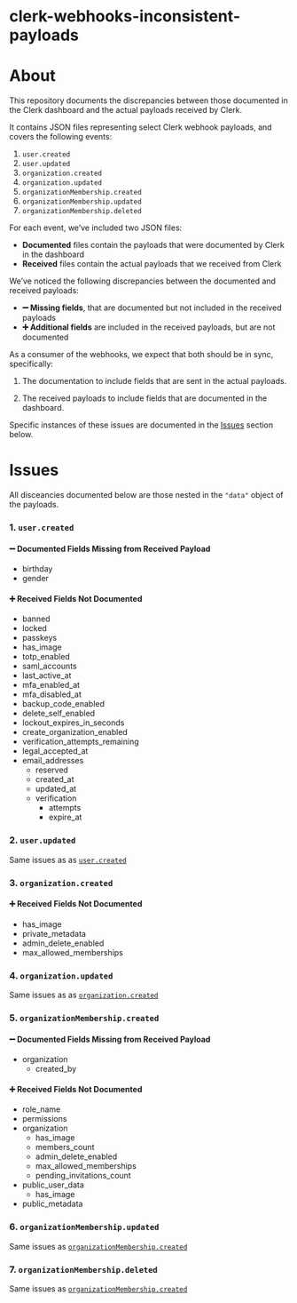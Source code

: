 # clerk-webhooks-inconsistent-payloads

# About

This repository documents the discrepancies between those documented in the Clerk dashboard and the actual payloads received by Clerk.

It contains JSON files representing select Clerk webhook payloads, and covers the following events:

1. `user.created`
2. `user.updated`
3. `organization.created`
4. `organization.updated`
5. `organizationMembership.created`
6. `organizationMembership.updated`
7. `organizationMembership.deleted`

For each event, we’ve included two JSON files:

- **Documented** files contain the payloads that were documented by Clerk in the dashboard
- **Received** files contain the actual payloads that we received from Clerk

We’ve noticed the following discrepancies between the documented and received payloads:

- **➖ Missing fields**, that are documented but not included in the received payloads
- **➕ Additional fields** are included in the received payloads, but are not documented

As a consumer of the webhooks, we expect that both should be in sync, specifically:

1. The documentation to include fields that are sent in the actual payloads.

2. The received payloads to include fields that are documented in the dashboard.

Specific instances of these issues are documented in the [Issues](#issues) section below.

# Issues

All disceancies documented below are those nested in the `"data"` object of the payloads.

### 1. `user.created`

#### ➖ Documented Fields Missing from Received Payload

- birthday
- gender

#### ➕ Received Fields Not Documented

- banned
- locked
- passkeys
- has_image
- totp_enabled
- saml_accounts
- last_active_at
- mfa_enabled_at
- mfa_disabled_at
- backup_code_enabled
- delete_self_enabled
- lockout_expires_in_seconds
- create_organization_enabled
- verification_attempts_remaining
- legal_accepted_at
- email_addresses
  - reserved
  - created_at
  - updated_at
  - verification
    - attempts
    - expire_at

### 2. `user.updated`

Same issues as as [`user.created`](#1-usercreated)

### 3. `organization.created`

#### ➕ Received Fields Not Documented

- has_image
- private_metadata
- admin_delete_enabled
- max_allowed_memberships

### 4. `organization.updated`

Same issues as as [`organization.created`](#3-organizationcreated)

### 5. `organizationMembership.created`

#### ➖ Documented Fields Missing from Received Payload

- organization
  - created_by

#### ➕ Received Fields Not Documented

- role_name
- permissions
- organization
  - has_image
  - members_count
  - admin_delete_enabled
  - max_allowed_memberships
  - pending_invitations_count
- public_user_data
  - has_image
- public_metadata

### 6. `organizationMembership.updated`

Same issues as [`organizationMembership.created`](#5-organizationmembershipcreated)

### 7. `organizationMembership.deleted`

Same issues as [`organizationMembership.created`](#5-organizationmembershipcreated)
